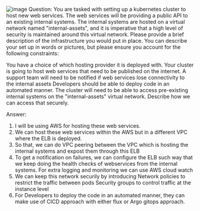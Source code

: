 ![image](https://github.com/pacha5065/Axi/assets/28640408/24738b4a-34cf-4243-9389-cb0840d01103)
Question: 
You are tasked with setting up a kubernetes cluster to host new web services. The web services will be providing a public API to an existing internal systems. The internal systems are hosted on a virtual network named "internal-assets", and it is imperative that a high level of security is maintained around this virtual network. Please provide a brief description of the infrastructure you would put in place. You can describe your set up in words or pictures, but please ensure you account for the following constraints:

You have a choice of which hosting provider it is deployed with.
Your cluster is going to host web services that need to be published on the internet.
A support team will need to be notified if web services lose connectivity to the internal assets
Developers should be able to deploy code in an automated manner.
The cluster will need to be able to access pre-existing internal systems on the "internal-assets" virtual network. Describe how we can access that securely.

Answer:

1. I will be using AWS for hosting these web services.
2. We can host these web services within the AWS but in a different VPC where the ELB is deployed.
3. So that, we can do VPC peering between the VPC which is hosting the internal systems and expost them through this ELB
4. To get a notification on failures, we can configure the ELB such way that we keep doing the health checks of webservices from the internal systems. For extra logging and monitoring we can use AWS cloud watch
5. We can keep this network securily by introducing
   Network policies to restrict the traffic between pods
   Security groups to control traffic at the instance level
6. For Developers to deploy the code in an automated manner, they can make use of CICD approach with either flux or Argo gitops approach.

